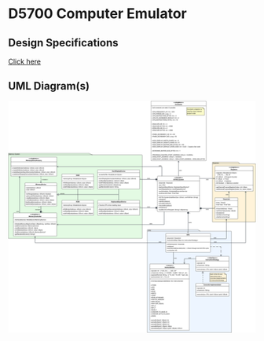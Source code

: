 # D5700 Computer Emulator

## Design Specifications

[Click here](docs/D5700_Data_Sheet.pdf)

## UML Diagram(s)

![UML Draft 4](img/D5700_Computer_Emulator_Draft_4.svg)

